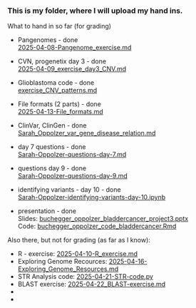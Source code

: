 ### This is my folder, where I will upload my hand ins.

What to hand in so far (for grading)

- Pangenomes - done \
  [2025-04-08-Pangenome_exercise.md](https://github.com/compbiozurich/UZH-BIO392-FS25/blob/master/course-results/Sarah-Oppolzer/2025-04-08-Pangenome_exercise.md)
  
- CVN, progenetix day 3 - done \
  [2025-04-09_exercise_day3_CNV.md](https://github.com/compbiozurich/UZH-BIO392-FS25/blob/master/course-results/Sarah-Oppolzer/2025-04-09_exercise_day3_CNV.md)
  
- Glioblastoma code - done\
 [exercise_CNV_patterns.md](https://github.com/compbiozurich/UZH-BIO392-FS25/blob/master/course-results/Sarah-Oppolzer/2024-04-14-exercise_CNV_patterns.md)
  
- File formats (2 parts) - done \
  [2025-04-13-File_formats.md](https://github.com/compbiozurich/UZH-BIO392-FS25/blob/master/course-results/Sarah-Oppolzer/2025-04-13-File_formats.md)
  
- ClinVar, ClinGen - done \
  [Sarah_Oppolzer_var_gene_disease_relation.md](https://github.com/compbiozurich/UZH-BIO392-FS25/blob/master/course-results/Sarah-Oppolzer/Sarah_Oppolzer_var_gene_disease_relation.md)
- day 7 questions - done\
  [Sarah-Oppolzer-questions-day-7.md](https://github.com/compbiozurich/UZH-BIO392-FS25/blob/master/course-results/Sarah-Oppolzer/Sarah-Oppolzer-questions-day-7.md)
  
- questions day 9 - done \
  [Sarah-Oppolzer-questions-day-9.md](https://github.com/compbiozurich/UZH-BIO392-FS25/blob/master/course-results/Sarah-Oppolzer/Sarah-Oppolzer-questions-day-9.md)
  
- identifying variants - day 10 - done \
   [Sarah-Oppolzer-identifying-variants-day-10.ipynb](https://github.com/compbiozurich/UZH-BIO392-FS25/blob/master/course-results/Sarah-Oppolzer/Sarah-Oppolzer-identifying-variants-day-10.ipynb)
  
- presentation - done \
  Slides: [buchegger_oppolzer_bladdercancer_project3.pptx](https://github.com/compbiozurich/UZH-BIO392-FS25/blob/master/course-results/Sarah-Oppolzer/buchegger_oppolzer_bladdercancer_project3.pptx) \
  Code: [buchegger_oppolzer_code_bladdercancer.Rmd](https://github.com/compbiozurich/UZH-BIO392-FS25/blob/master/course-results/Sarah-Oppolzer/buchegger_oppolzer_code_bladdercancer.Rmd)

Also there, but not for grading (as far as I know): 

- R - exercise: [2025-04-10-R_exercise.md](https://github.com/compbiozurich/UZH-BIO392-FS25/blob/master/course-results/Sarah-Oppolzer/2025-04-10-R_exercise.md)
- Exploring Genome Recources: [2025-04-16-Exploring_Genome_Resources.md](https://github.com/compbiozurich/UZH-BIO392-FS25/blob/master/course-results/Sarah-Oppolzer/2025-04-16-Exploring_Genome_Resources.md)
- STR Analysis code: [2025-04-21-STR-code.py](https://github.com/compbiozurich/UZH-BIO392-FS25/blob/master/course-results/Sarah-Oppolzer/2025-04-21-STR-code.py)
- BLAST exercise: [2025-04-22_BLAST-exercise.md](https://github.com/compbiozurich/UZH-BIO392-FS25/blob/master/course-results/Sarah-Oppolzer/2025-04-22_BLAST-exercise.md#use-blast-in-ncbi-to-search-the-unknown-nucleotide-sequence)
- 
- 
